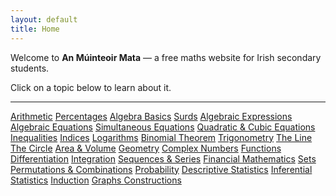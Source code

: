 ```yaml
---
layout: default
title: Home
---
```


Welcome to **An Múinteoir Mata** — a free maths website for Irish secondary students. 


Click on a topic below to learn about it. 

---

<div class="topics">
  <a href="/anmuinteoirmata/topics/arithmetic.html">Arithmetic</a>
  <a href="/anmuinteoirmata/topics/percentages.html">Percentages</a>
  <a href="/anmuinteoirmata/topics/algebra.html">Algebra Basics</a>
  <a href="/anmuinteoirmata/topics/surds.html">Surds</a>
  <a href="/anmuinteoirmata/topics/expressions.html">Algebraic Expressions</a>
  <a href="/anmuinteoirmata/topics/identities.html">Algebraic Equations</a>
  <a href="/anmuinteoirmata/topics/simultaneous-equations.html">Simultaneous Equations</a>
  <a href="/anmuinteoirmata/topics/quadratic-cubic.html">Quadratic & Cubic Equations</a>
  <a href="/anmuinteoirmata/topics/inequalities.html">Inequalities</a>
  <a href="/anmuinteoirmata/topics/indices.html">Indices</a>
  <a href="/anmuinteoirmata/topics/logarithms.html">Logarithms</a>
  <a href="/anmuinteoirmata/topics/binomial.html">Binomial Theorem</a>
  <a href="/anmuinteoirmata/topics/trigonometry.html">Trigonometry</a>
  <a href="/anmuinteoirmata/topics/line.html">The Line</a>
  <a href="/anmuinteoirmata/topics/circle.html">The Circle</a>
  <a href="/anmuinteoirmata/topics/areavolume.html">Area & Volume</a>
  <a href="/anmuinteoirmata/topics/geometry.html">Geometry</a>
  <a href="/anmuinteoirmata/topics/complexnumbers.html">Complex Numbers</a>
  <a href="/anmuinteoirmata/topics/functions.html">Functions</a>
  <a href="/anmuinteoirmata/topics/differentiation.html">Differentiation</a>
  <a href="/anmuinteoirmata/topics/integration.html">Integration</a>
  <a href="/anmuinteoirmata/topics/sequencesseries.html">Sequences & Series</a>
  <a href="/anmuinteoirmata/topics/financialmaths.html">Financial Mathematics</a>
  <a href="/anmuinteoirmata/topics/sets.html">Sets</a>
  <a href="/anmuinteoirmata/topics/permutationcombinations.html">Permutations & Combinations</a>
  <a href="/anmuinteoirmata/topics/probability.html">Probability</a>
  <a href="/anmuinteoirmata/topics/statistics.html">Descriptive Statistics</a>
  <a href="/anmuinteoirmata/topics/statistics2.html">Inferential Statistics</a>
  <a href="/anmuinteoirmata/topics/induction.html">Induction</a>
  <a href="https://prep.math.lsa.umich.edu/cgi-bin/pmc/crtopic?sxn=14&top=1&crssxn=prep"
    target="_blank"
   rel="noopener noreferrer">
  Graphs
</a>
  <a href="https://www.mathopenref.com/tocs/constructionstoc.html"
   target="_blank"
   rel="noopener noreferrer">
  Constructions
</a>
</div>


